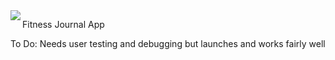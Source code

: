 <img align="left" src="https://imgur.com/a/bTmhoDJ">

Fitness Journal App

To Do:
Needs user testing and debugging but launches and works fairly well
